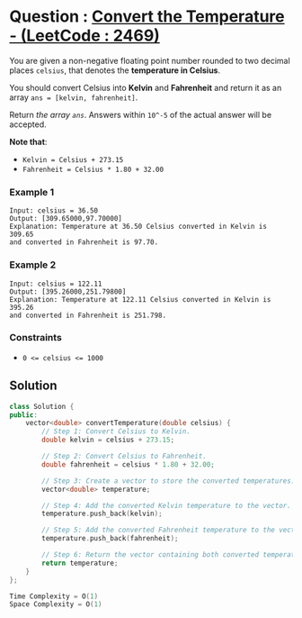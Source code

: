 # Question : [Convert the Temperature - (LeetCode : 2469)](https://leetcode.com/problems/convert-the-temperature/description/)

You are given a non-negative floating point number rounded to two decimal places `celsius`, that denotes the **temperature in Celsius**.

You should convert Celsius into **Kelvin** and **Fahrenheit** and return it as an array `ans = [kelvin, fahrenheit]`.

Return _the array `ans`_. Answers within `10^-5` of the actual answer will be accepted.

**Note that**:

-   `Kelvin = Celsius + 273.15`
-   `Fahrenheit = Celsius * 1.80 + 32.00`

### Example 1

```
Input: celsius = 36.50
Output: [309.65000,97.70000]
Explanation: Temperature at 36.50 Celsius converted in Kelvin is 309.65
and converted in Fahrenheit is 97.70.
```

### Example 2

```
Input: celsius = 122.11
Output: [395.26000,251.79800]
Explanation: Temperature at 122.11 Celsius converted in Kelvin is 395.26
and converted in Fahrenheit is 251.798.
```

### Constraints

-   `0 <= celsius <= 1000`

## Solution

```Cpp
class Solution {
public:
    vector<double> convertTemperature(double celsius) {
        // Step 1: Convert Celsius to Kelvin.
        double kelvin = celsius + 273.15;

        // Step 2: Convert Celsius to Fahrenheit.
        double fahrenheit = celsius * 1.80 + 32.00;

        // Step 3: Create a vector to store the converted temperatures.
        vector<double> temperature;

        // Step 4: Add the converted Kelvin temperature to the vector.
        temperature.push_back(kelvin);

        // Step 5: Add the converted Fahrenheit temperature to the vector.
        temperature.push_back(fahrenheit);

        // Step 6: Return the vector containing both converted temperatures.
        return temperature;
    }
};

Time Complexity = O(1)
Space Complexity = O(1)
```
